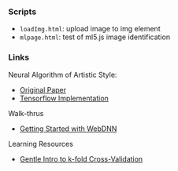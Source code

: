 ### Scripts
* `loadImg.html`: upload image to img element
* `mlpage.html`: test of ml5.js image identification

### Links

Neural Algorithm of Artistic Style:
* <a href=https://arxiv.org/pdf/1508.06576.pdf> Original Paper </a>
* <a href=https://github.com/cysmith/neural-style-tf> Tensorflow Implementation </a>

Walk-thrus
* <a href=https://milhidaka.github.io/webdnn-exercise/> Getting Started with WebDNN</a>

Learning Resources
* <a href=https://machinelearningmastery.com/k-fold-cross-validation/> Gentle Intro to k-fold Cross-Validation </a>
